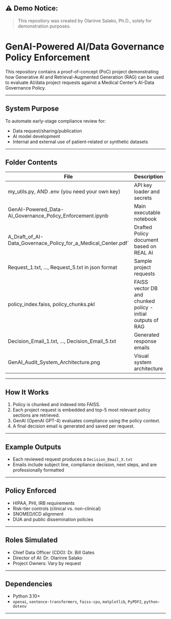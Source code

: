 ## ⚠️ **Demo Notice:**  
> This repository was created by Olarinre Salako, Ph.D., solely for demonstration purposes.  
>
# GenAI-Powered AI/Data Governance Policy Enforcement
This repository contains a proof-of-concept (PoC) project demonstrating how Generative AI and Retrieval-Augmented Generation (RAG) can be used to evaluate AI/data project requests against a Medical Center’s AI-Data Governance Policy.

---

## System Purpose

To automate early-stage compliance review for:
- Data request/sharing/publication
- AI model development
- Internal and external use of patient-related or synthetic datasets

---

## Folder Contents

| File                                                        			             | Description                                                          |
|------------------------------------------------------------------------------------|----------------------------------------------------------------------|
| my_utils.py, AND .env (you need your own key) 							         | API key loader and secrets                                           |
| GenAI-Powered_Data-AI_Governance_Policy_Enforcement.ipynb                          | Main executable notebook                                             |
| A_Draft_of_AI-Data_Governace_Policy_for_a_Medical_Center.pdf` | Drafted Policy document based on REAL AI |
| Request_1.txt, ..., Request_5.txt in json format				                     | Sample project requests                                              |
| policy_index.faiss, policy_chunks.pkl                                              | FAISS vector DB and chunked policy - initial outputs of RAG          |
| Decision_Email_1.txt, ..., Decision_Email_5.txt                                    | Generated response emails                                            |
| GenAI_Audit_System_Architecture.png                                                | Visual system architecture                                           |

---

## How It Works

1. Policy is chunked and indexed into FAISS.
2. Each project request is embedded and top-5 most relevant policy sections are retrieved.
3. GenAI (OpenAI GPT-4) evaluates compliance using the policy context.
4. A final decision email is generated and saved per request.

---

## Example Outputs

- Each reviewed request produces a `Decision_Email_X.txt`
- Emails include subject line, compliance decision, next steps, and are professionally formatted

---

## Policy Enforced

- HIPAA, PHI, IRB requirements
- Risk-tier controls (clinical vs. non-clinical)
- SNOMED/ICD alignment
- DUA and public dissemination policies

---

## Roles Simulated

- Chief Data Officer (CDO): Dr. Bill Gates
- Director of AI: Dr. Olarinre Salako
- Project Owners: Vary by request

---

## Dependencies

- Python 3.10+
- `openai`, `sentence-transformers`, `faiss-cpu`, `matplotlib`, `PyPDF2`, `python-dotenv`

---
